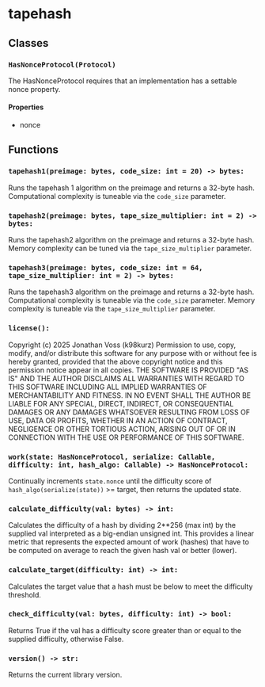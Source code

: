 # tapehash

## Classes

### `HasNonceProtocol(Protocol)`

The HasNonceProtocol requires that an implementation has a settable nonce
property.

#### Properties

- nonce

## Functions

### `tapehash1(preimage: bytes, code_size: int = 20) -> bytes:`

Runs the tapehash 1 algorithm on the preimage and returns a 32-byte hash.
Computational complexity is tuneable via the `code_size` parameter.

### `tapehash2(preimage: bytes, tape_size_multiplier: int = 2) -> bytes:`

Runs the tapehash2 algorithm on the preimage and returns a 32-byte hash. Memory
complexity can be tuned via the `tape_size_multiplier` parameter.

### `tapehash3(preimage: bytes, code_size: int = 64, tape_size_multiplier: int = 2) -> bytes:`

Runs the tapehash3 algorithm on the preimage and returns a 32-byte hash.
Computational complexity is tuneable via the `code_size` parameter. Memory
complexity is tuneable via the `tape_size_multiplier` parameter.

### `license():`

Copyright (c) 2025 Jonathan Voss (k98kurz) Permission to use, copy, modify,
and/or distribute this software for any purpose with or without fee is hereby
granted, provided that the above copyright notice and this permission notice
appear in all copies. THE SOFTWARE IS PROVIDED "AS IS" AND THE AUTHOR DISCLAIMS
ALL WARRANTIES WITH REGARD TO THIS SOFTWARE INCLUDING ALL IMPLIED WARRANTIES OF
MERCHANTABILITY AND FITNESS. IN NO EVENT SHALL THE AUTHOR BE LIABLE FOR ANY
SPECIAL, DIRECT, INDIRECT, OR CONSEQUENTIAL DAMAGES OR ANY DAMAGES WHATSOEVER
RESULTING FROM LOSS OF USE, DATA OR PROFITS, WHETHER IN AN ACTION OF CONTRACT,
NEGLIGENCE OR OTHER TORTIOUS ACTION, ARISING OUT OF OR IN CONNECTION WITH THE
USE OR PERFORMANCE OF THIS SOFTWARE.

### `work(state: HasNonceProtocol, serialize: Callable, difficulty: int, hash_algo: Callable) -> HasNonceProtocol:`

Continually increments `state.nonce` until the difficulty score of
`hash_algo(serialize(state))` >= target, then returns the updated state.

### `calculate_difficulty(val: bytes) -> int:`

Calculates the difficulty of a hash by dividing 2**256 (max int) by the supplied
val interpreted as a big-endian unsigned int. This provides a linear metric that
represents the expected amount of work (hashes) that have to be computed on
average to reach the given hash val or better (lower).

### `calculate_target(difficulty: int) -> int:`

Calculates the target value that a hash must be below to meet the difficulty
threshold.

### `check_difficulty(val: bytes, difficulty: int) -> bool:`

Returns True if the val has a difficulty score greater than or equal to the
supplied difficulty, otherwise False.

### `version() -> str:`

Returns the current library version.


